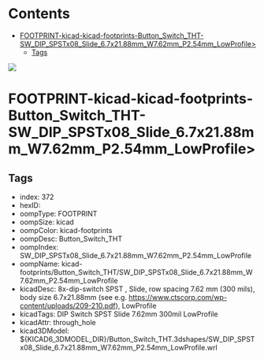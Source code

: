 



Contents
========

* [FOOTPRINT-kicad-kicad-footprints-Button_Switch_THT-SW_DIP_SPSTx08_Slide_6.7x21.88mm_W7.62mm_P2.54mm_LowProfile>](#footprint-kicad-kicad-footprints-button_switch_tht-sw_dip_spstx08_slide_67x2188mm_w762mm_p254mm_lowprofile)
	* [Tags](#tags)
  
![][im]
# FOOTPRINT-kicad-kicad-footprints-Button_Switch_THT-SW_DIP_SPSTx08_Slide_6.7x21.88mm_W7.62mm_P2.54mm_LowProfile>

## Tags

- index: 372
- hexID: 
- oompType: FOOTPRINT
- oompSize: kicad
- oompColor: kicad-footprints
- oompDesc: Button_Switch_THT
- oompIndex: SW_DIP_SPSTx08_Slide_6.7x21.88mm_W7.62mm_P2.54mm_LowProfile
- oompName: kicad-footprints/Button_Switch_THT/SW_DIP_SPSTx08_Slide_6.7x21.88mm_W7.62mm_P2.54mm_LowProfile
- kicadDesc: 8x-dip-switch SPST , Slide, row spacing 7.62 mm (300 mils), body size 6.7x21.88mm (see e.g. https://www.ctscorp.com/wp-content/uploads/209-210.pdf), LowProfile
- kicadTags: DIP Switch SPST Slide 7.62mm 300mil LowProfile
- kicadAttr: through_hole
- kicad3DModel: ${KICAD6_3DMODEL_DIR}/Button_Switch_THT.3dshapes/SW_DIP_SPSTx08_Slide_6.7x21.88mm_W7.62mm_P2.54mm_LowProfile.wrl



[im]: image.png
